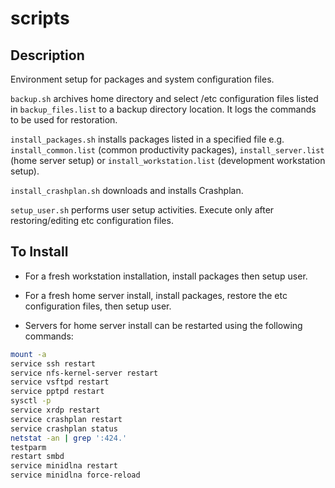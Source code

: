 scripts
========

Description
-----------

Environment setup for packages and system configuration files.

`backup.sh` archives home directory and select /etc configuration files listed in `backup_files.list` to a backup directory location. It logs the commands to be used for restoration.

`install_packages.sh` installs packages listed in a specified file e.g. `install_common.list` (common productivity packages), `install_server.list` (home server setup) or `install_workstation.list` (development workstation setup).

`install_crashplan.sh` downloads and installs Crashplan.

`setup_user.sh` performs user setup activities. Execute only after restoring/editing etc configuration files.

To Install
----------

* For a fresh workstation installation, install packages then setup user.

* For a fresh home server install, install packages, restore the etc configuration files, then setup user.

* Servers for home server install can be restarted using the following commands:
```bash
mount -a
service ssh restart
service nfs-kernel-server restart
service vsftpd restart
service pptpd restart
sysctl -p
service xrdp restart
service crashplan restart
service crashplan status
netstat -an | grep ':424.'
testparm
restart smbd
service minidlna restart
service minidlna force-reload
```
